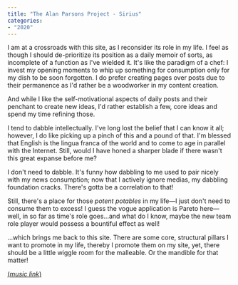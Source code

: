 ```yaml
---
title: "The Alan Parsons Project - Sirius"
categories:
- "2020"
---
```


I am at a crossroads with this site, as I reconsider its role in my life.  I feel as though I should de-prioritize its position as a daily memoir of sorts, as incomplete of a function as I've wielded it.  It's like the paradigm of a chef:  I invest my opening moments to whip up something for consumption only for my dish to be soon forgotten. I do prefer creating pages over posts due to their permanence as I'd rather be a woodworker in my content creation.

And while I like the self-motivational aspects of daily posts and their penchant to create new ideas, I'd rather establish a few, core ideas and spend my time refining those.  

I tend to dabble intellectually.  I've long lost the belief that I can know it all; however, I do like picking up a pinch of this and a pound of that.  I'm blessed that English is the lingua franca of the world and to come to age in parallel with the Internet.  Still, would I have honed a sharper blade if there wasn't this great expanse before me?

I don't need to dabble.  It's funny how dabbling to me used to pair nicely with my news consumption; now that I actively ignore medias, my dabbling foundation cracks.  There's gotta be a correlation to that!

Still, there's a place for those *potent potables* in my life—I just don't need to consume them to excess!  I guess the vogue application is Pareto here—well, in so far as time's role goes...and what do I know, maybe the new team role player would possess a bountiful effect as well!

...which brings me back to this site.  There are some core, structural pillars I want to promote in my life, thereby I promote them on my site, yet, there should be a little wiggle room for the malleable.  Or the mandible for that matter!

[(*music link*)](https://music.youtube.com/watch?v=QKJGvRiFqFE&feature=share)